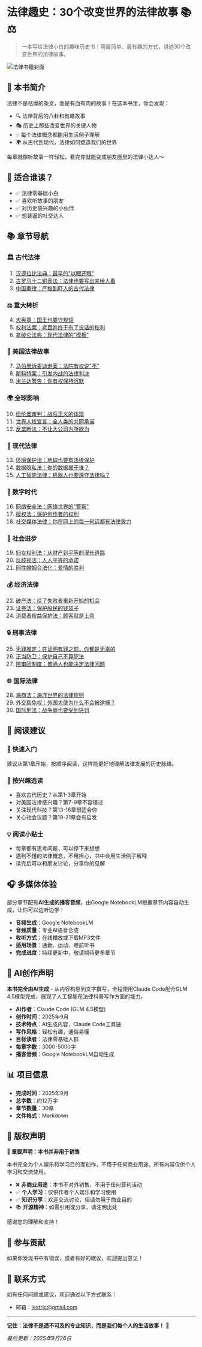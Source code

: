 # 法律趣史：30个改变世界的法律故事 📚⚖️

> 一本写给法律小白的趣味历史书！用最简单、最有趣的方式，讲述30个改变世界的法律故事。

![法律书籍封面](https://img.shields.io/badge/法律趣史-30个改变世界的法律故事-blue?style=for-the-badge&logo=book&logoColor=white)

## 📖 本书简介

法律不是枯燥的条文，而是有血有肉的故事！在这本书里，你会发现：

- 🔍 法律背后的八卦和有趣故事
- 🎭 历史上那些改变世界的关键人物
- 💡 每个法律概念都能用生活例子理解
- 🌍 从古代到现代，法律如何塑造我们的世界

每章就像听故事一样轻松，看完你就能变成朋友圈里的法律小达人～

## 🎯 适合谁读？

- ✅ 法律零基础小白
- ✅ 喜欢听故事的朋友
- ✅ 对历史感兴趣的小伙伴
- ✅ 想装逼的社交达人

## 📚 章节导航

### 🏛️ 古代法律
1. [汉谟拉比法典：最早的"以眼还眼"](第1章_汉谟拉比法典.md)
2. [古罗马十二铜表法：法律也要写出来给人看](第2章_古罗马十二铜表法.md)
3. [中国秦律：严格到吓人的古代法律](第3章_中国秦律.md)

### ⚖️ 重大转折
4. [大宪章：国王也要守规矩](第4章_大宪章.md)
5. [权利法案：老百姓终于有了说话的权利](第5章_权利法案.md)
6. [拿破仑法典：现代法律的"模板"](第6章_拿破仑法典.md)

### 🗽 美国法律故事
7. [马伯里诉麦迪逊案：法院有权说"不"](第7章_马伯里诉麦迪逊案.md)
8. [斯科特案：引发内战的法律判决](第8章_斯科特案.md)
9. [米兰达警告：你有权保持沉默](第9章_米兰达警告.md)

### 🌍 全球影响
10. [纽伦堡审判：战后正义的体现](第10章_纽伦堡审判.md)
11. [世界人权宣言：全人类的共同承诺](第11章_世界人权宣言.md)
12. [反垄断法：不让大公司为所欲为](第12章_反垄断法.md)

### 🔬 现代法律
13. [环境保护法：地球也要有法律保护](第13章_环境保护法.md)
14. [数据隐私法：你的数据属于谁？](第14章_数据隐私法.md)
15. [人工智能法律：机器人也要遵守法律吗？](第15章_人工智能法律.md)

### 📱 数字时代
16. [网络安全法：网络世界的"警察"](第16章_网络安全法.md)
17. [版权法：保护创作者的权利](第17章_版权法.md)
18. [社交媒体法律：你在网上的每一句话都有法律效力](第18章_社交媒体法律.md)

### 🏥 社会进步
19. [妇女权利法：从财产到平等的漫长道路](第19章_妇女权利法.md)
20. [反歧视法：人人平等的承诺](第20章_反歧视法.md)
21. [同性婚姻合法化：爱情的胜利](第21章_同性婚姻合法化.md)

### 💰 经济法律
22. [破产法：给了失败者重新开始的机会](第22章_破产法.md)
23. [证券法：保护股民的钱袋子](第23章_证券法.md)
24. [消费者权益保护法：顾客就是上帝](第24章_消费者权益保护法.md)

### 🔒 刑事法律
25. [无罪推定：在证明有罪之前，你都是无辜的](第25章_无罪推定.md)
26. [正当防卫：保护自己不算犯法](第26章_正当防卫.md)
27. [陪审团制度：普通人也能决定法律问题](第27章_陪审团制度.md)

### 🌐 国际法律
28. [海商法：海洋世界的法律规则](第28章_海商法.md)
29. [外交豁免权：外国大使为什么不会被逮捕？](第29章_外交豁免权.md)
30. [国际刑法：战争罪也要受到惩罚](第30章_国际刑法.md)

## 🎨 阅读建议

### 🚀 快速入门
建议从第1章开始，按顺序阅读，这样能更好地理解法律发展的历史脉络。

### 🎯 按兴趣选读
- 喜欢古代历史？从第1-3章开始
- 对美国法律感兴趣？第7-9章不容错过
- 关注现代科技？第13-18章很适合你
- 关心社会议题？第19-21章会有启发

### 💡 阅读小贴士
- 每章都有思考问题，可以停下来想想
- 遇到不懂的法律概念，不用担心，书中会用生活例子解释
- 读完后可以和朋友讨论，分享你的见解

## 🎧 多媒体体验

部分章节配有**AI生成的播客音频**，由Google NotebookLM根据章节内容自动生成，让你可以边听边学！

- **音频生成**：Google NotebookLM
- **音频质量**：专业AI语音合成
- **收听方式**：在线播放或下载MP3文件
- **适用场景**：通勤、运动、睡前听书
- **完成进度**：持续更新中，敬请期待更多章节

## 🤖 AI创作声明

**本书完全由AI生成** - 从内容构思到文字撰写，全程使用Claude Code配合GLM 4.5模型完成，展现了人工智能在法律科普写作方面的能力。

- **AI作者**：Claude Code (GLM 4.5模型)
- **创作时间**：2025年9月
- **技术特点**：AI生成内容，Claude Code工具链
- **写作风格**：轻松有趣，通俗易懂
- **目标读者**：法律零基础人群
- **每章字数**：3000-5000字
- **播客音频**：Google NotebookLM自动生成

## 📊 项目信息

- **完成时间**：2025年9月
- **总字数**：约12万字
- **章节数量**：30章
- **文件格式**：Markdown

## 📝 版权声明

**🎯 重要声明：本书并非用于销售**

本书完全为个人娱乐和学习目的而创作，不用于任何商业用途。所有内容仅供个人学习和交流使用。

- ❌ **非商业用途**：本书不对外销售，不用于任何营利活动
- ✅ **个人学习**：仅供作者个人娱乐和学习使用
- ✅ **知识分享**：欢迎交流讨论，但请勿用于商业目的
- 📚 **开源精神**：如需引用或分享，请注明出处

感谢您的理解和支持！

## 🤝 参与贡献

如果你发现书中有错误，或者有好的建议，欢迎提出意见！

## 📧 联系方式

如有任何问题或建议，欢迎通过以下方式联系：
- 邮箱：[lextric@gmail.com](mailto:lextric@gmail.com)

---

**记住：法律不是遥不可及的专业知识，而是我们每个人的生活故事！** 🎉

*最后更新：2025年9月26日*